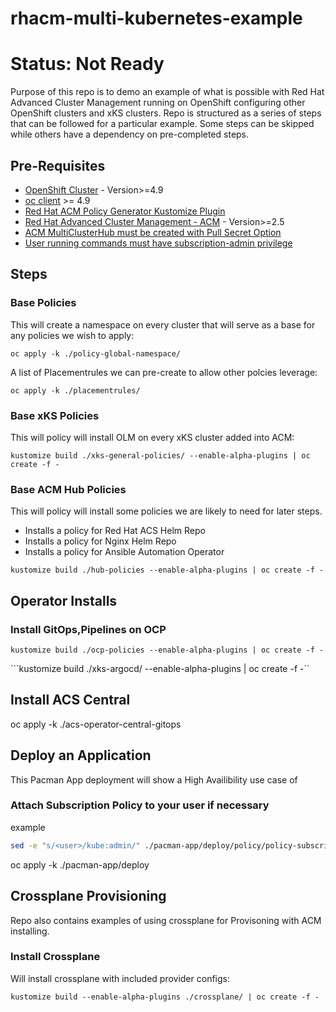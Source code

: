 # rhacm-multi-kubernetes-example
# Status: Not Ready

Purpose of this repo is to demo an example of what is possible with Red Hat Advanced Cluster Management running on OpenShift configuring other OpenShift clusters and xKS clusters.
Repo is structured as a series of steps that can be followed for a particular example.
Some steps can be skipped while others have a dependency on pre-completed steps.

## Pre-Requisites

- [OpenShift Cluster](https://docs.openshift.com/container-platform/4.9/welcome/index.html) - Version>=4.9
- [oc client](https://docs.openshift.com/container-platform/4.9/cli_reference/openshift_cli/getting-started-cli.html) >= 4.9
- [Red Hat ACM Policy Generator Kustomize Plugin](https://github.com/stolostron/policy-generator-plugin)
- [Red Hat Advanced Cluster Management - ACM](https://access.redhat.com/documentation/en-us/red_hat_advanced_cluster_management_for_kubernetes/2.0/html-single/install/index#installing) - Version>=2.5
- [ACM MultiClusterHub must be created with Pull Secret Option](https://access.redhat.com/documentation/en-us/red_hat_advanced_cluster_management_for_kubernetes/2.6/html/install/installing#custom-image-pull-secret)
- [User running commands must have subscription-admin privilege](https://access.redhat.com/documentation/en-us/red_hat_advanced_cluster_management_for_kubernetes/2.6/html-single/applications/index#granting-subscription-admin-privilege)

## Steps

### **Base Policies**

This will create a namespace on every cluster that will serve as a base for any policies we wish to apply:  

```oc apply -k ./policy-global-namespace/```

A list of Placementrules we can pre-create to allow other polcies leverage:  

```oc apply -k ./placementrules/```

### **Base xKS Policies**  

This will policy will install OLM on every xKS cluster added into ACM:  

```kustomize build ./xks-general-policies/ --enable-alpha-plugins | oc create -f -```

### **Base ACM Hub Policies**

This will policy will install some policies we are likely to need for later steps.

- Installs a policy for Red Hat ACS Helm Repo
- Installs a policy for Nginx Helm Repo
- Installs a policy for Ansible Automation Operator

```kustomize build ./hub-policies --enable-alpha-plugins | oc create -f -```

## Operator Installs

### Install GitOps,Pipelines on OCP

```kustomize build ./ocp-policies --enable-alpha-plugins | oc create -f -```

```kustomize build ./xks-argocd/ --enable-alpha-plugins | oc create -f -``

## Install ACS Central

oc apply -k ./acs-operator-central-gitops

## Deploy an Application

This Pacman App deployment will show a High Availibility use case of

### Attach Subscription Policy to your user if necessary

example

```bash
sed -e "s/<user>/kube:admin/" ./pacman-app/deploy/policy/policy-subscription-pacman-admin.yaml | oc create -f - -n global-policies
```

oc apply -k ./pacman-app/deploy

## Crossplane Provisioning

Repo also contains examples of using crossplane for Provisoning with ACM installing.

### Install Crossplane  

Will install crossplane with included provider configs:

```kustomize build --enable-alpha-plugins ./crossplane/ | oc create -f -```
